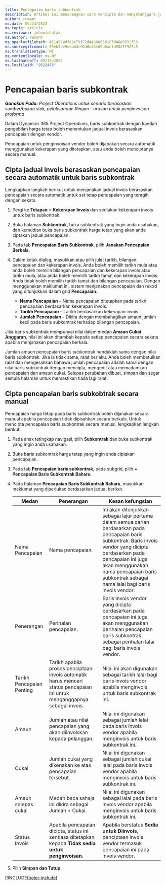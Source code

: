 ```yaml
---
title: Pencapaian baris subkontrak
description: Artikel ini menerangkan cara mencipta dan menyelenggara jadual invois berasaskan pencapaian untuk subkontrak dengan vendor.
author: rumant
ms.date: 09/14/2022
ms.topic: article
ms.reviewer: johnmichalak
ms.author: rumant
ms.openlocfilehash: 431a57adf82c79f72d44886636183d48e0931f53
ms.sourcegitcommit: 08eb3be9eda44e9446c43ed9b6aefd58d77927c5
ms.translationtype: MT
ms.contentlocale: ms-MY
ms.lasthandoff: 09/15/2022
ms.locfileid: "9522476"
---
```

# <a name="subcontract-line-milestones"></a>Pencapaian baris subkontrak

_**Gunakan Pada:** Project Operations untuk senario berasaskan sumber/bukan stok, pelaksanaan Ringan - urusan untuk penginvoisan proforma_

Dalam Dynamics 365 Project Operations, baris subkontrak dengan kaedah pengebilan harga tetap boleh menentukan jadual invois berasaskan pencapaian dengan vendor.

Pencapaian untuk penginvoisan vendor boleh dijanakan secara automatik menggunakan kekerapan yang ditetapkan, atau anda boleh menciptanya secara manual.

## <a name="automatically-create-a-milestone-based-invoice-schedule-for-a-subcontract-line"></a>Cipta jadual invois berasaskan pencapaian secara automatik untuk baris subkontrak

Lengkapkan langkah berikut untuk menjanakan jadual invois berasaskan pencapaian secara automatik untuk set tetap pencapaian yang teragih dengan sekata.

1. Pergi ke **Tetapan** > **Kekerapan Invois** dan sediakan kekerapan invois untuk baris subkontrak.
2. Buka halaman **Subkontrak**, buka subkontrak yang ingin anda usahakan, dan kemudian buka baris subkontrak harga tetap yang akan anda ciptakan jadual pencapaian.
3. Pada tab **Pencapaian Baris Subkontrak**, pilih **Janakan Pencapaian Berkala**.
4. Dalam kotak dialog, masukkan atau pilih julat tarikh, bilangan pencapaian dan kekerapan invois. Anda boleh memilih tarikh mula atau anda boleh memilih bilangan pencapaian dan kekerapan invois atau tarikh mula, atau anda boleh memilih tarikh tamat dan kekerapan invois. Anda tidak boleh memilih tarikh tamat dan bilangan pencapaian.
Dengan menggunakan maklumat ini, sistem menjanakan pencapaian dan rekod yang ditunjukkan dalam grid **Pencapaian**.

   - **Nama Pencapaian** – Nama pencapaian ditetapkan pada tarikh pencapaian berdasarkan kekerapan invois.
   - **Tarikh Pencapaian** – Tarikh berdasarkan kekerapan invois.
   - **Jumlah Pencapaian** - Dikira dengan membahagikan amaun jumlah kecil pada baris subkontrak terhadap bilangan pencapaian.

Jika baris subkontrak mempunyai nilai dalam medan **Amaun Cukai Anggaran**, nilai ini akan ditambah kepada setiap pencapaian secara sekata apabila menjanakan pencapaian berkala.

Jumlah amaun pencapaian baris subkontrak hendaklah sama dengan nilai baris subkontrak. Jika ia tidak sama, ralat berlaku. Anda boleh membetulkan ralat dan mengesahkan bahawa jumlah pencapaian adalah sama dengan nilai baris subkontrak dengan mencipta, mengedit atau memadamkan pencapaian dan amaun cukai. Selepas perubahan dibuat, simpan dan segar semula halaman untuk memastikan tiada lagi ralat.

## <a name="manually-create-subcontract-line-milestones"></a>Cipta pencapaian baris subkobtrak secara manual

Pencapaian harga tetap pada baris subkontrak boleh dijanakan secara manual apabila pencapaian tidak dipisahkan secara berkala. Untuk mencipta pencapaian baris subkontrak secara manual, lengkapkan langkah berikut.

1. Pada anak tetingkap navigasi, pilih **Subkontrak** dan buka subkontrak yang ingin anda usahakan.
2. Buka baris subkontrak harga tetap yang ingin anda ciptakan pencapaian.
3. Pada tab **Pencapaian baris subkontrak**, pada subgrid, pilih **+ Pencapaian Baris Subkontrak Baharu**.
4. Pada halaman **Pencapaian Baris Subkontrak Baharu**, masukkan maklumat yang diperlukan berdasarkan jadual berikut.

    | Medan | Penerangan |Kesan kefungsian|
    | --- | --- |----------------------|
    | Nama Pencapaian | Nama pencapaian. |Ini akan ditunjukkan sebagai lajur pertama dalam semua carian berdasarkan pada pencapaian baris subkontrak. Baris invois vendor yang dicipta berdasarkan pada pencapaian ini juga akan menggunakan nama pencapaian baris subkontrak sebagai nama lalai bagi baris invois vendor.|
    | Penerangan | Perihalan pencapaian. |Baris invois vendor yang dicipta berdasarkan pada pencapaian ini juga akan menggunakan perihalan pencapaian baris subkontrak sebagai perihalan lalai bagi baris invois vendor.|
    | Tarikh Pencapaian Penting | Tarikh apabila proses penciptaan invois automatik harus mencari status pencapaian ini untuk menganggapnya sebagai invois.| Nilai ini akan digunakan sebagai tarikh lalai bagi baris invois vendor apabila menginvois untuk baris subkontrak ini. |
    | Amaun | Jumlah atau nilai pencapaian yang akan diinvoiskan kepada pelanggan. |Nilai ini digunakan sebagai jumlah lalai pada baris invois vendor apabila menginvois untuk baris subkontrak ini. |
    | Cukai | Jumlah cukai yang dikenakan ke atas pencapaian tersebut.| Nilai ini digunakan sebagai jumlah cukai lalai pada baris invois vendor apabila menginvois untuk baris subkontrak ini. |
    | Amaun selepas cukai | Medan baca sahaja ini dikira sebagai Jumlah + Cukai.|Nilai ini digunakan sebagai lalai pada baris invois vendor apabila menginvois untuk baris subkontrak ini. |
    | Status Invois | Apabila pencapaian dicipta, status ini sentiasa ditetapkan kepada **Tidak sedia untuk penginvoisan**.|  Apabila berstatus **Sedia untuk Diinvois**, penciptaan invois vendor termasuk pencapaian ini pada invois vendor. |

5. Pilih **Simpan dan Tutup**.


[!INCLUDE[footer-include](../../includes/footer-banner.md)]
